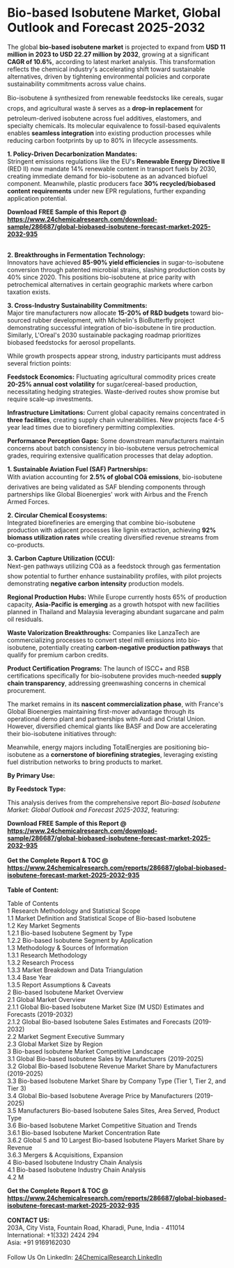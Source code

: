 <h1>Bio-based Isobutene Market, Global Outlook and Forecast 2025-2032</h1><p>The global <strong>bio-based isobutene market</strong> is projected to expand from <strong>USD 11 million in 2023 to USD 22.27 million by 2032</strong>, growing at a significant <strong>CAGR of 10.6%</strong>, according to latest market analysis. This transformation reflects the chemical industry's accelerating shift toward sustainable alternatives, driven by tightening environmental policies and corporate sustainability commitments across value chains.</p><p>Bio-isobutene â synthesized from renewable feedstocks like cereals, sugar crops, and agricultural waste â serves as a <strong>drop-in replacement</strong> for petroleum-derived isobutene across fuel additives, elastomers, and specialty chemicals. Its molecular equivalence to fossil-based equivalents enables <strong>seamless integration</strong> into existing production processes while reducing carbon footprints by up to 80% in lifecycle assessments.</p><p><strong>1. Policy-Driven Decarbonization Mandates:</strong><br>
Stringent emissions regulations like the EU's <strong>Renewable Energy Directive II</strong> (RED II) now mandate 14% renewable content in transport fuels by 2030, creating immediate demand for bio-isobutene as an advanced biofuel component. Meanwhile, plastic producers face <strong>30% recycled/biobased content requirements</strong> under new EPR regulations, further expanding application potential.</p><div><b>Download FREE Sample of this Report @ 
            <a href="https://www.24chemicalresearch.com/download-sample/286687/global-biobased-isobutene-forecast-market-2025-2032-935">
            https://www.24chemicalresearch.com/download-sample/286687/global-biobased-isobutene-forecast-market-2025-2032-935</a></b></div><br><p><strong>2. Breakthroughs in Fermentation Technology:</strong><br>
Innovators have achieved <strong>85-90% yield efficiencies</strong> in sugar-to-isobutene conversion through patented microbial strains, slashing production costs by 40% since 2020. This positions bio-isobutene at price parity with petrochemical alternatives in certain geographic markets where carbon taxation exists.</p><p><strong>3. Cross-Industry Sustainability Commitments:</strong><br>
Major tire manufacturers now allocate <strong>15-20% of R&amp;D budgets</strong> toward bio-sourced rubber development, with Michelin's BioButterfly project demonstrating successful integration of bio-isobutene in tire production. Similarly, L'Oreal's 2030 sustainable packaging roadmap prioritizes biobased feedstocks for aerosol propellants.</p><p>While growth prospects appear strong, industry participants must address several friction points:</p><p><strong>Feedstock Economics:</strong> Fluctuating agricultural commodity prices create <strong>20-25% annual cost volatility</strong> for sugar/cereal-based production, necessitating hedging strategies. Waste-derived routes show promise but require scale-up investments.</p><p><strong>Infrastructure Limitations:</strong> Current global capacity remains concentrated in <strong>three facilities</strong>, creating supply chain vulnerabilities. New projects face 4-5 year lead times due to biorefinery permitting complexities.</p><p><strong>Performance Perception Gaps:</strong> Some downstream manufacturers maintain concerns about batch consistency in bio-isobutene versus petrochemical grades, requiring extensive qualification processes that delay adoption.</p><p><strong>1. Sustainable Aviation Fuel (SAF) Partnerships:</strong><br>
With aviation accounting for <strong>2.5% of global COâ emissions</strong>, bio-isobutene derivatives are being validated as SAF blending components through partnerships like Global Bioenergies' work with Airbus and the French Armed Forces.</p><p><strong>2. Circular Chemical Ecosystems:</strong><br>
Integrated biorefineries are emerging that combine bio-isobutene production with adjacent processes like lignin extraction, achieving <strong>92% biomass utilization rates</strong> while creating diversified revenue streams from co-products.</p><p><strong>3. Carbon Capture Utilization (CCU):</strong><br>
Next-gen pathways utilizing COâ as a feedstock through gas fermentation show potential to further enhance sustainability profiles, with pilot projects demonstrating <strong>negative carbon intensity</strong> production models.</p><p><strong>Regional Production Hubs:</strong> While Europe currently hosts 65% of production capacity, <strong>Asia-Pacific is emerging</strong> as a growth hotspot with new facilities planned in Thailand and Malaysia leveraging abundant sugarcane and palm oil residuals.</p><p><strong>Waste Valorization Breakthroughs:</strong> Companies like LanzaTech are commercializing processes to convert steel mill emissions into bio-isobutene, potentially creating <strong>carbon-negative production pathways</strong> that qualify for premium carbon credits.</p><p><strong>Product Certification Programs:</strong> The launch of ISCC+ and RSB certifications specifically for bio-isobutene provides much-needed <strong>supply chain transparency</strong>, addressing greenwashing concerns in chemical procurement.</p><p>The market remains in its <strong>nascent commercialization phase</strong>, with France's Global Bioenergies maintaining first-mover advantage through its operational demo plant and partnerships with Audi and Cristal Union. However, diversified chemical giants like BASF and Dow are accelerating their bio-isobutene initiatives through:</p><p>Meanwhile, energy majors including TotalEnergies are positioning bio-isobutene as a <strong>cornerstone of biorefining strategies</strong>, leveraging existing fuel distribution networks to bring products to market.</p><p><strong>By Primary Use:</strong></p><p><strong>By Feedstock Type:</strong></p><p>This analysis derives from the comprehensive report <em>Bio-based Isobutene Market: Global Outlook and Forecast 2025-2032</em>, featuring:</p><div><b>Download FREE Sample of this Report @ 
            <a href="https://www.24chemicalresearch.com/download-sample/286687/global-biobased-isobutene-forecast-market-2025-2032-935">
            https://www.24chemicalresearch.com/download-sample/286687/global-biobased-isobutene-forecast-market-2025-2032-935</a></b></div><br><div><b>Get the Complete Report & TOC @ 
            <a href="https://www.24chemicalresearch.com/reports/286687/global-biobased-isobutene-forecast-market-2025-2032-935">
            https://www.24chemicalresearch.com/reports/286687/global-biobased-isobutene-forecast-market-2025-2032-935</a></b></div><br>
            <b>Table of Content:</b><p>Table of Contents<br />
1 Research Methodology and Statistical Scope<br />
1.1 Market Definition and Statistical Scope of Bio-based Isobutene<br />
1.2 Key Market Segments<br />
1.2.1 Bio-based Isobutene Segment by Type<br />
1.2.2 Bio-based Isobutene Segment by Application<br />
1.3 Methodology & Sources of Information<br />
1.3.1 Research Methodology<br />
1.3.2 Research Process<br />
1.3.3 Market Breakdown and Data Triangulation<br />
1.3.4 Base Year<br />
1.3.5 Report Assumptions & Caveats<br />
2 Bio-based Isobutene Market Overview<br />
2.1 Global Market Overview<br />
2.1.1 Global Bio-based Isobutene Market Size (M USD) Estimates and Forecasts (2019-2032)<br />
2.1.2 Global Bio-based Isobutene Sales Estimates and Forecasts (2019-2032)<br />
2.2 Market Segment Executive Summary<br />
2.3 Global Market Size by Region<br />
3 Bio-based Isobutene Market Competitive Landscape<br />
3.1 Global Bio-based Isobutene Sales by Manufacturers (2019-2025)<br />
3.2 Global Bio-based Isobutene Revenue Market Share by Manufacturers (2019-2025)<br />
3.3 Bio-based Isobutene Market Share by Company Type (Tier 1, Tier 2, and Tier 3)<br />
3.4 Global Bio-based Isobutene Average Price by Manufacturers (2019-2025)<br />
3.5 Manufacturers Bio-based Isobutene Sales Sites, Area Served, Product Type<br />
3.6 Bio-based Isobutene Market Competitive Situation and Trends<br />
3.6.1 Bio-based Isobutene Market Concentration Rate<br />
3.6.2 Global 5 and 10 Largest Bio-based Isobutene Players Market Share by Revenue<br />
3.6.3 Mergers & Acquisitions, Expansion<br />
4 Bio-based Isobutene Industry Chain Analysis<br />
4.1 Bio-based Isobutene Industry Chain Analysis<br />
4.2 M</p><div><b>Get the Complete Report & TOC @ 
            <a href="https://www.24chemicalresearch.com/reports/286687/global-biobased-isobutene-forecast-market-2025-2032-935">
            https://www.24chemicalresearch.com/reports/286687/global-biobased-isobutene-forecast-market-2025-2032-935</a></b></div><br><b>CONTACT US:</b><br>
            203A, City Vista, Fountain Road, Kharadi, Pune, India - 411014<br>
            International: +1(332) 2424 294<br>
            Asia: +91 9169162030 <br><br>
            Follow Us On LinkedIn: <a href="https://www.linkedin.com/company/24chemicalresearch/">24ChemicalResearch LinkedIn</a>